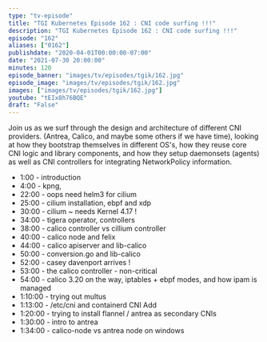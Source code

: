 ```yaml
---
type: "tv-episode"
title: "TGI Kubernetes Episode 162 : CNI code surfing !!!"
description: "TGI Kubernetes Episode 162 : CNI code surfing !!!"
episode: "162"
aliases: ["0162"]
publishdate: "2020-04-01T00:00:00-07:00"
date: "2021-07-30 20:00:00"
minutes: 120
episode_banner: "images/tv/episodes/tgik/162.jpg"
episode_image: "images/tv/episodes/tgik/162.jpg"
images: ["images/tv/episodes/tgik/162.jpg"]
youtube: "tEIx8h76BQE"
draft: "False"
---
```


Join us as we surf through the design and architecture of different CNI providers. (Antrea, Calico, and maybe some others if we have time), looking at how they bootstrap themselves in different OS's, how they reuse core CNI logic and library components,  and how they setup daemonsets (agents) as well as CNI controllers for integrating NetworkPolicy information.

- 1:00 - introduction
- 4:00 - kpng, 
- 22:00 - oops need helm3 for cilium
- 25:00 - cilium installation, ebpf and xdp
- 30:00 - cilium ~ needs Kernel 4.17 !
- 34:00 - tigera operator, controllers
- 38:00 - calico controller vs cillium controller
- 40:00 - calico node and felix
- 44:00 - calico apiserver and lib-calico
- 50:00 - conversion.go and lib-calico
- 52:00 - casey davenport arrives !
- 53:00 - the calico controller - non-critical
- 54:00 - calico 3.20 on the way, iptables + ebpf modes, and how ipam is managed
- 1:10:00 - trying out multus
- 1:13:00 - /etc/cni and containerd CNI Add
- 1:20:00 - trying to install flannel / antrea as secondary CNIs
- 1:30:00 - intro to antrea 
- 1:34:00 - calico-node vs antrea node on windows